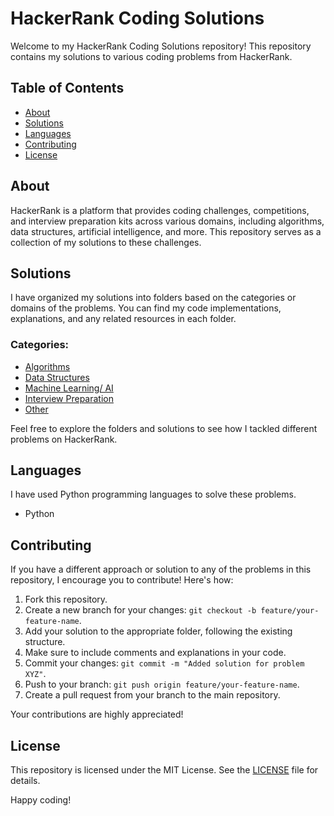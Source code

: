 # HackerRank Coding Solutions

Welcome to my HackerRank Coding Solutions repository! This repository contains my solutions to various coding problems from HackerRank.

## Table of Contents

- [About](https://www.hackerrank.com/dashboard)
- [Solutions](https://www.hackerrank.com/krushnaat_jobs)
- [Languages](https://www.python.org)
- [Contributing](#contributing)
- [License](#license)

## About

HackerRank is a platform that provides coding challenges, competitions, and interview preparation kits across various domains, including algorithms, data structures, artificial intelligence, and more. This repository serves as a collection of my solutions to these challenges.

## Solutions

I have organized my solutions into folders based on the categories or domains of the problems. You can find my code implementations, explanations, and any related resources in each folder.

### Categories:

- [Algorithms](https://www.hackerrank.com/domains/algorithms)
- [Data Structures](https://www.hackerrank.com/domains/data-structures)
- [Machine Learning/ AI](https://www.hackerrank.com/domains/ai)
- [Interview Preparation](https://github.com/kru2710shna/HackerRank/blob/main/1%20Week%20Preparation%20Kit/HackerRank%5B1-Week%20Preparation%20Kit%5D%20.py)
- [Other](https://github.com/kru2710shna/HackerRank/)

Feel free to explore the folders and solutions to see how I tackled different problems on HackerRank.

## Languages

I have used Python programming languages to solve these problems.

- Python

## Contributing

If you have a different approach or solution to any of the problems in this repository, I encourage you to contribute! Here's how:

1. Fork this repository.
2. Create a new branch for your changes: `git checkout -b feature/your-feature-name`.
3. Add your solution to the appropriate folder, following the existing structure.
4. Make sure to include comments and explanations in your code.
5. Commit your changes: `git commit -m "Added solution for problem XYZ"`.
6. Push to your branch: `git push origin feature/your-feature-name`.
7. Create a pull request from your branch to the main repository.

Your contributions are highly appreciated!

## License

This repository is licensed under the MIT License. See the [LICENSE](./LICENSE) file for details.

Happy coding!
